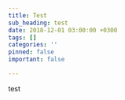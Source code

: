 ```yaml
---
title: Test
sub_heading: test
date: 2018-12-01 03:00:00 +0300
tags: []
categories: ''
pinned: false
important: false

---
```

test